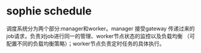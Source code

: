 # sophie schedule 

调度系统分为两个部分:manager和worker。manager 接受gateway 传递过来的job请求，负责对job进行同一的管理、worker节点状态的监控以及负载均衡
（可配置不同的负载均衡策略）；worker节点负责定时任务的具体执行。
